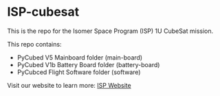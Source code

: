 # ISP-cubesat
This is the repo for the Isomer Space Program (ISP) 1U CubeSat mission.

This repo contains:
- PyCubed V5 Mainboard folder (main-board)
- PyCubed V1b Battery Board folder (battery-board)
- PyCubced Flight Software folder (software)

Visit our website to learn more: [ISP Website](isomer.space)

